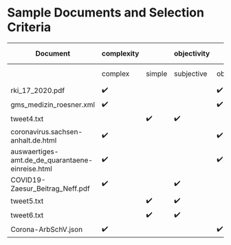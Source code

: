 # Sample Documents and Selection Criteria
| Document | complexity |  | objectivity |  | expertise |  | File format | | | | | domain |  |  | credibility | |
| ----------- | ----------- | ----------- | ----------- | ----------- | ----------- |  ----------- | ----------- | ----------- | ----------- | ----------- | ----------- | ----------- | ----------- | ----------- | ----------- | ----------- |
|  | complex | simple | subjective | objective | expert | non-expert | XML | HTML | PDF | TXT | JSON | legal | scientific | administrative | credible | non-credible
| rki_17_2020.pdf |  :heavy_check_mark: |  |  | :heavy_check_mark: | :heavy_check_mark: |  |  | | :heavy_check_mark: |  |  |  | :heavy_check_mark: | | :heavy_check_mark: | |
| gms_medizin_roesner.xml |  :heavy_check_mark: |  |  | :heavy_check_mark: | :heavy_check_mark: | | :heavy_check_mark: |  |  | | |  | :heavy_check_mark: | |  :heavy_check_mark: | |
| tweet4.txt |  | :heavy_check_mark: | :heavy_check_mark: | | | :heavy_check_mark: | |  | | :heavy_check_mark: |  | |  | | | :heavy_check_mark: |
| coronavirus.sachsen-anhalt.de.html  | :heavy_check_mark: |  | | :heavy_check_mark: | :heavy_check_mark: | | | :heavy_check_mark: |  |  |  | |  | :heavy_check_mark: |  :heavy_check_mark: |
| auswaertiges-amt.de_de_quarantaene-einreise.html | :heavy_check_mark: |  | | :heavy_check_mark: | :heavy_check_mark: | |  | :heavy_check_mark: |  |  |  | |  | :heavy_check_mark: |  :heavy_check_mark: |
| COVID19-Zaesur_Beitrag_Neff.pdf | :heavy_check_mark: |  | :heavy_check_mark: |  | :heavy_check_mark: |  |  |  | :heavy_check_mark: |  | | |  |  | :heavy_check_mark: |
| tweet5.txt |  | :heavy_check_mark: | :heavy_check_mark: | | | :heavy_check_mark: | |  | | :heavy_check_mark: | | |  | | | |
| tweet6.txt |  | :heavy_check_mark: | :heavy_check_mark: | | | :heavy_check_mark: | |  | | :heavy_check_mark: | | | | | | :heavy_check_mark:|
| Corona-ArbSchV.json | :heavy_check_mark:  | |  | :heavy_check_mark: | :heavy_check_mark: |  | |  | | | :heavy_check_mark: | :heavy_check_mark: |  | | :heavy_check_mark: | |
